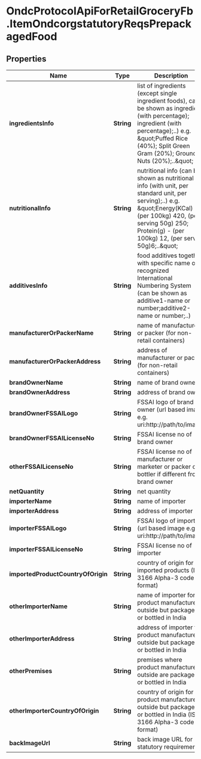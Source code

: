 # OndcProtocolApiForRetailGroceryFb.ItemOndcorgstatutoryReqsPrepackagedFood

## Properties
Name | Type | Description | Notes
------------ | ------------- | ------------- | -------------
**ingredientsInfo** | **String** | list of ingredients (except single ingredient foods), can be shown as ingredient (with percentage); ingredient (with percentage);..) e.g. \&quot;Puffed Rice (40%); Split Green Gram (20%); Ground Nuts (20%);..\&quot; | [optional] 
**nutritionalInfo** | **String** | nutritional info (can be shown as nutritional info (with unit, per standard unit, per serving);..) e.g. \&quot;Energy(KCal) - (per 100kg) 420, (per serving 50g) 250; Protein(g) - (per 100kg) 12, (per serving 50g)6;..\&quot; | [optional] 
**additivesInfo** | **String** | food additives together with specific name or recognized International Numbering System (can be shown as additive1-name or number;additive2-name or number;..) | [optional] 
**manufacturerOrPackerName** | **String** | name of manufacturer or packer (for non-retail containers) | [optional] 
**manufacturerOrPackerAddress** | **String** | address of manufacturer or packer (for non-retail containers) | [optional] 
**brandOwnerName** | **String** | name of brand owner | [optional] 
**brandOwnerAddress** | **String** | address of brand owner | [optional] 
**brandOwnerFSSAILogo** | **String** | FSSAI logo of brand owner (url based image e.g. uri:http://path/to/image) | [optional] 
**brandOwnerFSSAILicenseNo** | **String** | FSSAI license no of brand owner | [optional] 
**otherFSSAILicenseNo** | **String** | FSSAI license no of manufacturer or marketer or packer or bottler if different from brand owner | [optional] 
**netQuantity** | **String** | net quantity | [optional] 
**importerName** | **String** | name of importer | [optional] 
**importerAddress** | **String** | address of importer | [optional] 
**importerFSSAILogo** | **String** | FSSAI logo of importer (url based image e.g. uri:http://path/to/image) | [optional] 
**importerFSSAILicenseNo** | **String** | FSSAI license no of importer | [optional] 
**importedProductCountryOfOrigin** | **String** | country of origin for imported products (ISO 3166 Alpha-3 code format) | [optional] 
**otherImporterName** | **String** | name of importer for product manufactured outside but packaged or bottled in India | [optional] 
**otherImporterAddress** | **String** | address of importer for product manufactured outside but packaged or bottled in India | [optional] 
**otherPremises** | **String** | premises where product manufactured outside are packaged or bottled in India | [optional] 
**otherImporterCountryOfOrigin** | **String** | country of origin for product manufactured outside but packaged or bottled in India (ISO 3166 Alpha-3 code format) | [optional] 
**backImageUrl** | **String** | back image URL for statutory requirements | [optional] 
